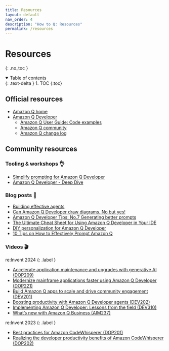 ```yaml
---
title: Resources
layout: default
nav_order: 4
description: "How to Q: Resources"
permalink: /resources
---
```


# Resources
{: .no_toc }

<details open markdown="block">
  <summary>
    Table of contents
  </summary>
  {: .text-delta }
1. TOC
{:toc}
</details>

## Official resources

- [Amazon Q home](https://aws.amazon.com/q/)
- [Amazon Q Developer](https://aws.amazon.com/developer/generative-ai/amazon-q/)
  - [Amazon Q User Guide: Code examples](https://docs.aws.amazon.com/amazonq/latest/qdeveloper-ug/inline-suggestions-code-examples.html)
  - [Amazon Q community](https://community.aws/amazon-q)
  - [Amazon Q change log](https://aws.amazon.com/developer/generative-ai/amazon-q/change-log/)

## Community resources

### Tooling & workshops 👌

- [Simplify prompting for Amazon Q Developer](https://www.promptz.dev/)
- [Amazon Q Developer - Deep Dive](https://catalog.us-east-1.prod.workshops.aws/workshops/e2226eb6-f109-47ae-b2c5-f02bf73b7d0e/en-US)

### Blog posts 📝

- [Building effective agents](https://www.anthropic.com/research/building-effective-agents)
- [Can Amazon Q Developer draw diagrams. No but
  yes!](https://community.aws/content/2nHdJM5CsZFElsGarZGVF9k45mp/can-amazon-q-developer-drawn-diagram-no-but-yes)
- [Amazon Q Developer Tips: No.7 Generating better prompts](https://community.aws/content/2ptGK7gERvVEyV1n18aRjEmUWNi/amazon-q-developer-tips-no-7-generating-better-prompts)
- [The Ultimate Cheat Sheet for Using Amazon Q Developer in Your IDE](https://community.aws/content/2eYoqeFRqaVnk900emsknDfzhfW/the-ultimate-cheat-sheet-for-using-amazon-q-developer-in-your-ide?lang=en)
- [DIY personalization for Amazon Q Developer](https://it20.info/2024/10/diy-personalization-for-amazon-q-developer/)
- [10 Tips on How to Effectively Prompt Amazon Q](https://dev.to/nat_ndlovu/10-tips-on-how-to-effectively-prompt-amazon-q-50k2)

### Videos 🎬

re:Invent 2024
{: .label }

- [Accelerate application maintenance and upgrades with generative AI (DOP209)](https://www.youtube.com/watch?v=iQ_8YtgLAtI)
- [Modernize mainframe applications faster using Amazon Q Developer (DOP221)](https://www.youtube.com/watch?v=pSi0XtYfY4o)
- [Build Amazon Q apps to scale and drive community engagement
  (DEV201)](https://www.youtube.com/watch?v=A9wFDUH0vBY)
- [Boosting productivity with Amazon Q Developer agents
  (DEV202)](https://www.youtube.com/watch?v=25bzJ-4RWH8)
- [Implementing Amazon Q Developer: Lessons from the field
  (DEV310)](https://www.youtube.com/watch?v=6-MlALaPX9A)
- [What’s new with Amazon Q Business (AIM237)](https://www.youtube.com/watch?v=ytaJPyRCYlw)

re:Invent 2023
{: .label }

- [Best practices for Amazon CodeWhisperer (DOP201)](https://www.youtube.com/watch?v=F_dSkRHCXBc)
- [Realizing the developer productivity benefits of Amazon CodeWhisperer (DOP202)](https://www.youtube.com/watch?v=eP1I6S0UMkc)
